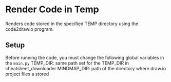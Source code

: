 # Render Code in Temp
Renders code stored in the specified TEMP directory using the code2drawio program.

## Setup
Before running the code, you must change the following global variables in the `main.py`
TEMP_DIR: same path set for the TEMP_DIR in cheatsheet_downloader
MINDMAP_DIR: path of the directory where draw.io project files a stored
